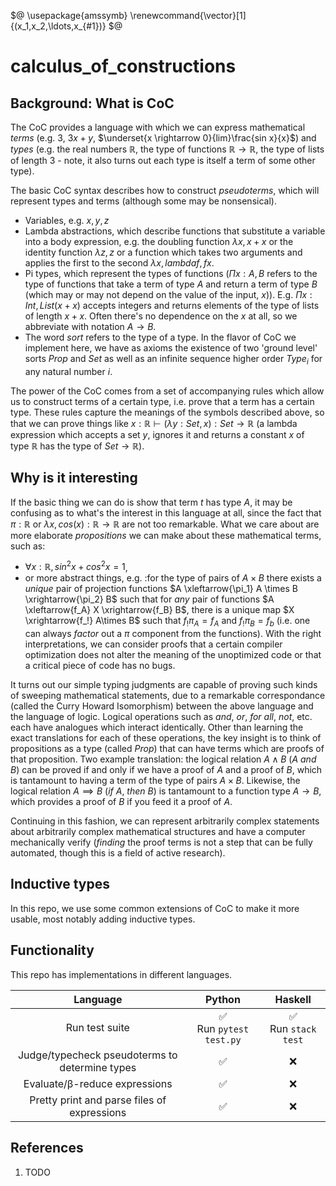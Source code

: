 <!--
    To generate the readme, run:

    docker run -ti --rm -v /Users/ksb/calculus_of_constructions:/test/usr maltegruber/readme-tex:1.0.0;

    see: https://github.com/MalteGruber/readme-tex

-->

$@
\usepackage{amssymb}
\renewcommand{\vector}[1]{(x_1,x_2,\ldots,x_{#1})}
$@

# calculus_of_constructions

## Background: What is CoC

The CoC provides a language with which we can express mathematical _terms_ (e.g. $3$, $3x+y$, $\underset{x \rightarrow 0}{lim}\frac{sin x}{x}$) and _types_ (e.g. the real numbers $\mathbb{R}$, the type of functions $\mathbb{R} \rightarrow \mathbb{R}$, the type of lists of length $3$ - note, it also turns out each type is itself a term of some other type).

The basic CoC syntax describes how to construct _pseudoterms_, which will represent types and terms (although some may be nonsensical).

- Variables, e.g. $x,y,z$
- Lambda abstractions, which describe functions that substitute a variable into a body expression, e.g. the doubling function $\lambda x, x+x$ or the identity function $\lambda z, z$ or a function which takes two arguments and applies the first to the second $\lambda x, lambda f, f x$.
- Pi types, which represent the types of functions ($\Pi x:A, B$ refers to the type of functions that take a term of type $A$ and return a term of type $B$ (which may or may not depend on the value of the input, $x$)). E.g. $\Pi x:Int, List (x+x)$ accepts integers and returns elements of the type of lists of length $x+x$. Often there's no dependence on the $x$ at all, so we abbreviate with notation $A \rightarrow B$.
- The word _sort_ refers to the type of a type. In the flavor of CoC we implement here, we have as axioms the existence of two 'ground level' sorts $Prop$ and $Set$ as well as an infinite sequence higher order $Type_i$ for any natural number $i$.

The power of the CoC comes from a set of accompanying rules which allow us to construct terms of a certain type, i.e. prove that a term has a certain type. These rules capture the meanings of the symbols described above, so that we can prove things like $x:\mathbb{R} \vdash (\lambda y: Set, x) : Set \rightarrow \mathbb{R}$ (a lambda expression which accepts a set $y$, ignores it and returns a constant $x$ of type $\mathbb{R}$ has the type of $Set \rightarrow \mathbb{R}$).

## Why is it interesting

If the basic thing we can do is show that term $t$ has type $A$, it may be confusing as to what's the interest in this language at all, since the fact that $\pi: \mathbb{R}$ or $\lambda x, cos(x): \mathbb{R} \rightarrow \mathbb{R}$ are not too remarkable. What we care about are more elaborate _propositions_ we can make about these mathematical terms, such as:

- $\forall x: \mathbb{R}, sin^2x+cos^2x=1$,
- or more abstract things, e.g. :for the type of pairs of $A \times B$ there exists a _unique_ pair of projection functions $A \xleftarrow{\pi_1} A \times B \xrightarrow{\pi_2} B$ such that for _any_ pair of functions $A \xleftarrow{f_A} X \xrightarrow{f_B} B$, there is a unique map $X \xrightarrow{f_!} A\times B$ such that $f_!\pi_A = f_A$ and $f_!\pi_B=f_b$ (i.e. one can always _factor_ out a $\pi$ component from the functions). With the right interpretations, we can consider proofs that a certain compiler optimization does not alter the meaning of the unoptimized code or that a critical piece of code has no bugs.

It turns out our simple typing judgments are capable of proving such kinds of sweeping mathematical statements, due to a remarkable correspondance (called the Curry Howard Isomorphism) between the above language and the language of logic. Logical operations such as _and_, _or_, _for all_, _not_, etc. each have analogues which interact identically. Other than learning the exact translations for each of these operations, the key insight is to think of propositions as a type (called $Prop$) that can have terms which are proofs of that proposition. Two example translation: the logical relation $A \land B$ ($A$ _and_ $B$) can be proved if and only if we have a proof of $A$ and a proof of $B$, which is tantamount to having a term of the type of pairs $A \times B$. Likewise, the logical relation $A \implies B$ (_if_ $A$, _then_ $B$) is tantamount to a function type $A \rightarrow B$, which provides a proof of $B$ if you feed it a proof of $A$.

Continuing in this fashion, we can represent arbitrarily complex statements about arbitrarily complex mathematical structures and have a computer mechanically verify (_finding_ the proof terms is not a step that can be fully automated, though this is a field of active research).

## Inductive types

In this repo, we use some common extensions of CoC to make it more usable, most notably adding inductive types.

## Functionality

This repo has implementations in different languages.

|                    Language                    |           Python            |         Haskell          |
| :--------------------------------------------: | :-------------------------: | :----------------------: |
|                 Run test suite                 | ✅<br> Run `pytest test.py` | ✅ <br> Run `stack test` |
| Judge/typecheck pseudoterms to determine types |             ✅              |            ❌            |
|         Evaluate/β-reduce expressions          |             ✅              |            ❌            |
|  Pretty print and parse files of expressions   |             ✅              |            ❌            |

## References

1. TODO
